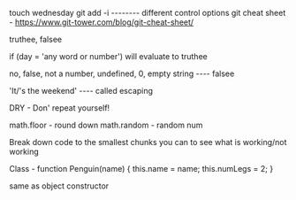touch wednesday
git add -i -------- different control options
git cheat sheet - https://www.git-tower.com/blog/git-cheat-sheet/

truthee, falsee

if (day = 'any word or number') will evaluate to truthee

no, false, not a number, undefined, 0, empty string ---- falsee

'It/'s the weekend' ---- called escaping

DRY - Don' repeat yourself!

math.floor - round down
math.random - random num

Break down code to the smallest chunks you can to see what is working/not working

Class  - function Penguin(name) {
     this.name = name;
     this.numLegs = 2;
}

same as object constructor
